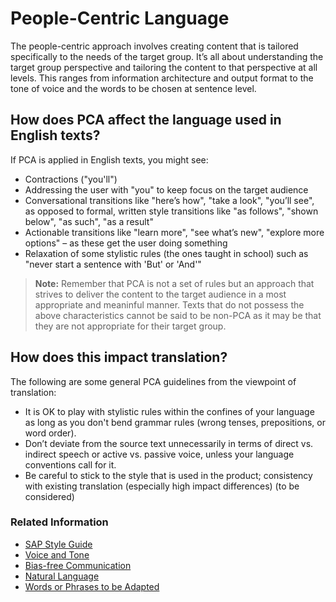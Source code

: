 # People-Centric Language

The people-centric approach involves creating content that is tailored specifically to the needs of the target group. It’s all about understanding the target group perspective and tailoring the content to that perspective at all levels. This ranges from information architecture and output format to the tone of voice and the words to be chosen at sentence level.

## How does PCA affect the language used in English texts?

If PCA is applied in English texts, you might see: 

* Contractions ("you'll")
* Addressing the user with "you" to keep focus on the target audience
* Conversational transitions like "here’s how", "take a look", "you’ll see", as opposed to formal, written style transitions like "as follows", "shown below", "as such", "as a result"
* Actionable transitions like "learn more", "see what’s new", "explore more options" – as these get the user doing something
* Relaxation of some stylistic rules (the ones taught in school) such as "never start a sentence with 'But' or 'And'"

> **Note:** Remember that PCA is not a set of rules but an approach that strives to deliver the content to the target audience in a most appropriate and meaninful manner. Texts that do not possess the above characteristics cannot be said to be non-PCA as it may be that they are not appropriate for their target group.

## How does this impact translation?

The following are some general PCA guidelines from the viewpoint of translation:

* It is OK to play with stylistic rules within the confines of your language as long as you don't bend grammar rules (wrong tenses, prepositions, or word order).
* Don’t deviate from the source text unnecessarily in terms of direct vs. indirect speech or active vs. passive voice, unless your language conventions call for it.
* Be careful to stick to the style that is used in the product; consistency with existing translation (especially high impact differences) (to be considered)

### Related Information
* [SAP Style Guide](https://translation.sap.com/content/dam/sls/en_us/ReferenceMaterials/StyleGuides/SAP_StyleGuideForTechnicalCommunication.pdf) 
* [Voice and Tone](/docs/template/02_voice_and_tone.md) 
* [Bias-free Communication](/docs/template/02_voice_and_tone/bias-free_language_and_communication.md)
* [Natural Language](/docs/template/02_voice_and_tone/natural_language.md) 
* [Words or Phrases to be Adapted](/docs/template/06_additional_guidance_for_translators/words_and_phrases_to_be_adapted.md) 
